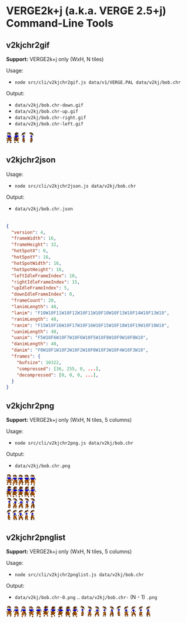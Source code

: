 # VERGE2k+j (a.k.a. VERGE 2.5+j) Command-Line Tools

## v2kjchr2gif

**Support:** VERGE2k+j only (WxH, N tiles)

Usage:

- `node src/cli/v2kjchr2gif.js data/v1/VERGE.PAL data/v2kj/bob.chr`

Output:

- `data/v2kj/bob.chr-down.gif`
- `data/v2kj/bob.chr-up.gif`
- `data/v2kj/bob.chr-right.gif`
- `data/v2kj/bob.chr-left.gif`

![alt text](/img/v2kj/bob.chr-down.gif?raw=true "a sample of v2kjchr2gif cli output")
![alt text](/img/v2kj/bob.chr-up.gif?raw=true "a sample of v2kjchr2gif cli output")
![alt text](/img/v2kj/bob.chr-right.gif?raw=true "a sample of v2kjchr2gif cli output")
![alt text](/img/v2kj/bob.chr-left.gif?raw=true "a sample of v2kjchr2gif cli output")

## v2kjchr2json

Usage:

- `node src/cli/v2kjchr2json.js data/v2kj/bob.chr`

Output:

- `data/v2kj/bob.chr.json`

```json

{
  "version": 4,
  "frameWidth": 16,
  "frameHeight": 32,
  "hotSpotX": 0,
  "hotSpotY": 16,
  "hotSpotWidth": 16,
  "hotSpotHeight": 16,
  "leftIdleFrameIndex": 10,
  "rightIdleFrameIndex": 15,
  "upIdleFrameIndex": 5,
  "downIdleFrameIndex": 0,
  "frameCount": 20,
  "lanimLength": 48,
  "lanim": "F10W10F11W10F12W10F11W10F10W10F13W10F14W10F13W10",
  "ranimLength": 48,
  "ranim": "F15W10F16W10F17W10F16W10F15W10F18W10F19W10F18W10",
  "uanimLength": 40,
  "uanim": "F5W10F6W10F7W10F6W10F5W10F8W10F9W10F8W10",
  "danimLength": 40,
  "danim": "F0W10F1W10F2W10F2W10F0W10F3W10F4W10F3W10",
  "frames": {
    "bufsize": 10322,
    "compressed": [36, 255, 0, ...],
    "decompressed": [0, 0, 0, ...],
  }
}
```
## v2kjchr2png

**Support:** VERGE2k+j only (WxH, N tiles, 5 columns)

Usage:

- `node src/cli/v2kjchr2png.js data/v2kj/bob.chr`

Output:

- `data/v2kj/bob.chr.png`

![alt text](/img/v2kj/bob.chr.png?raw=true "a sample of v2kjchr2png cli output")

## v2kjchr2pnglist

**Support:** VERGE2k+j only (WxH, N tiles, 5 columns)

Usage:

- `node src/cli/v2kjchr2pnglist.js data/v2kj/bob.chr`

Output:

- `data/v2kj/bob.chr-0.png` .. `data/v2kj/bob.chr-` (N - 1) `.png`

![alt text](/img/v2kj/bob.chr-0.png?raw=true "a sample of v2kjchr2pnglist cli output")
![alt text](/img/v2kj/bob.chr-1.png?raw=true "a sample of v2kjchr2pnglist cli output")
![alt text](/img/v2kj/bob.chr-2.png?raw=true "a sample of v2kjchr2pnglist cli output")
![alt text](/img/v2kj/bob.chr-3.png?raw=true "a sample of v2kjchr2pnglist cli output")
![alt text](/img/v2kj/bob.chr-4.png?raw=true "a sample of v2kjchr2pnglist cli output")
![alt text](/img/v2kj/bob.chr-5.png?raw=true "a sample of v2kjchr2pnglist cli output")
![alt text](/img/v2kj/bob.chr-6.png?raw=true "a sample of v2kjchr2pnglist cli output")
![alt text](/img/v2kj/bob.chr-7.png?raw=true "a sample of v2kjchr2pnglist cli output")
![alt text](/img/v2kj/bob.chr-8.png?raw=true "a sample of v2kjchr2pnglist cli output")
![alt text](/img/v2kj/bob.chr-9.png?raw=true "a sample of v2kjchr2pnglist cli output")
![alt text](/img/v2kj/bob.chr-10.png?raw=true "a sample of v2kjchr2pnglist cli output")
![alt text](/img/v2kj/bob.chr-11.png?raw=true "a sample of v2kjchr2pnglist cli output")
![alt text](/img/v2kj/bob.chr-12.png?raw=true "a sample of v2kjchr2pnglist cli output")
![alt text](/img/v2kj/bob.chr-13.png?raw=true "a sample of v2kjchr2pnglist cli output")
![alt text](/img/v2kj/bob.chr-14.png?raw=true "a sample of v2kjchr2pnglist cli output")
![alt text](/img/v2kj/bob.chr-15.png?raw=true "a sample of v2kjchr2pnglist cli output")
![alt text](/img/v2kj/bob.chr-16.png?raw=true "a sample of v2kjchr2pnglist cli output")
![alt text](/img/v2kj/bob.chr-17.png?raw=true "a sample of v2kjchr2pnglist cli output")
![alt text](/img/v2kj/bob.chr-18.png?raw=true "a sample of v2kjchr2pnglist cli output")
![alt text](/img/v2kj/bob.chr-19.png?raw=true "a sample of v2kjchr2pnglist cli output")
